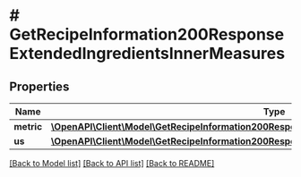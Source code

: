 # # GetRecipeInformation200ResponseExtendedIngredientsInnerMeasures

## Properties

Name | Type | Description | Notes
------------ | ------------- | ------------- | -------------
**metric** | [**\OpenAPI\Client\Model\GetRecipeInformation200ResponseExtendedIngredientsInnerMeasuresMetric**](GetRecipeInformation200ResponseExtendedIngredientsInnerMeasuresMetric.md) |  |
**us** | [**\OpenAPI\Client\Model\GetRecipeInformation200ResponseExtendedIngredientsInnerMeasuresMetric**](GetRecipeInformation200ResponseExtendedIngredientsInnerMeasuresMetric.md) |  |

[[Back to Model list]](../../README.md#models) [[Back to API list]](../../README.md#endpoints) [[Back to README]](../../README.md)
